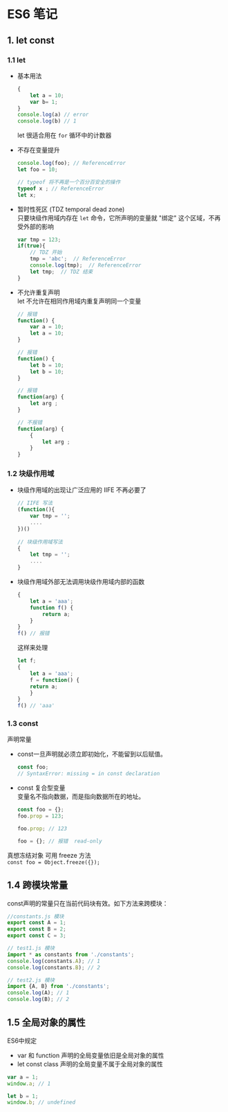 # ES6 笔记

## 1. let const
### 1.1 let
* 基本用法

    ``` js
    {
        let a = 10;
        var b= 1;
    }
    console.log(a) // error
    console.log(b) // 1
    ```
    let 很适合用在 `for` 循环中的计数器
* 不存在变量提升
    
	``` js
    console.log(foo); // ReferenceError
    let foo = 10;
    
    // typeof 将不再是一个百分百安全的操作
    typeof x ; // ReferenceError
    let x;
	```
    
* 暂时性死区 (TDZ temporal dead zone)  
只要块级作用域内存在 `let` 命令，它所声明的变量就 "绑定" 这个区域，不再受外部的影响
    
    ``` js
    var tmp = 123;
    if(true){
        // TDZ 开始
        tmp = 'abc';  // ReferenceError
        console.log(tmp);  // ReferenceError
        let tmp;  // TDZ 结束
    }
    ```
* 不允许重复声明  
let 不允许在相同作用域内重复声明同一个变量

	``` js
    // 报错
    function() {
        var a = 10;
        let a = 10;
    }

    // 报错
    function() {
        let b = 10;
        let b = 10;
    }

    // 报错
    function(arg) {
        let arg ;
    }

    // 不报错
    function(arg) {
        {
            let arg ;
        }
    }
    ```

### 1.2 块级作用域

* 块级作用域的出现让广泛应用的 IIFE 不再必要了

	``` js
	// IIFE 写法
	(function(){
	    var tmp = '';
	    ....
	})()
		
	// 块级作用域写法
	{
	    let tmp = '';
	    ....
	}
	```

* 块级作用域外部无法调用块级作用域内部的函数

	``` js
    {
        let a = 'aaa';
        function f() {
            return a;
        }
    }
    f() // 报错
	```

	这样来处理

	``` js
	let f;
	{
		let a = 'aaa';
		f = function() {
		return a;
		}
	}
	f() // 'aaa'
	```

### 1.3 const
声明常量

* const一旦声明就必须立即初始化，不能留到以后赋值。

	``` js
	const foo;
	// SyntaxError: missing = in const declaration
	```
* const 复合型变量  
变量名不指向数据，而是指向数据所在的地址。

	```js
	const foo = {};
	foo.prop = 123;
	
	foo.prop; // 123
	
	foo = {}; // 报错  read-only
	```
	
真想冻结对象 可用 freeze 方法  
`const foo = Object.freeze({});`

## 1.4 跨模块常量
const声明的常量只在当前代码块有效。如下方法来跨模块：

``` js
//constants.js 模块
export const A = 1;
export const B = 2;
export const C = 3;

// test1.js 模块
import * as constants from './constants';
console.log(constants.A); // 1
console.log(constants.B); // 2

// test2.js 模块
import {A, B} from './constants';
console.log(A); // 1
console.log(B); // 2
``` 

## 1.5 全局对象的属性

ES6中规定

* var 和 function 声明的全局变量依旧是全局对象的属性
* let const class 声明的全局变量不属于全局对象的属性

```js
var a = 1;
window.a; // 1

let b = 1;
window.b; // undefined
```